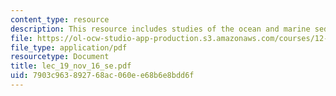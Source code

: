 ```yaml
---
content_type: resource
description: This resource includes studies of the ocean and marine sediments.
file: https://ol-ocw-studio-app-production.s3.amazonaws.com/courses/12-742-marine-chemistry-fall-2006/7903c963892768ac060ee68b6e8bdd6f_lec_19_nov_16_se.pdf
file_type: application/pdf
resourcetype: Document
title: lec_19_nov_16_se.pdf
uid: 7903c963-8927-68ac-060e-e68b6e8bdd6f
---
```

